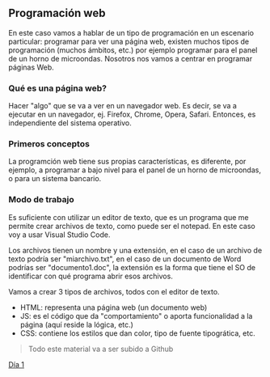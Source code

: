## Programación web

En este caso vamos a hablar de un tipo de programación en un escenario particular: programar para ver una página web, existen muchos tipos de programación (muchos ámbitos, etc.)  por ejemplo programar para el panel de un horno de microondas. Nosotros nos vamos a centrar en programar páginas Web.

### Qué es una página web?

Hacer "algo" que se va a ver en un navegador web.
Es decir, se va a ejecutar en un navegador, ej. Firefox, Chrome, Opera, Safari.
Entonces, es independiente del sistema operativo.

### Primeros conceptos
La programción web tiene sus propias características, es diferente, por ejemplo, a programar a bajo nivel para el panel de un horno de microondas, o para un sistema bancario.

### Modo de trabajo
Es suficiente con utilizar un editor de texto, que es un programa que me permite crear archivos de texto, como puede ser el notepad.
En este caso voy a usar Visual Studio Code.

Los archivos tienen un nombre y una extensión, en el caso de un archivo de texto podría ser "miarchivo.txt", en el caso de un documento de Word podrías ser "documento1.doc", la extensión es la forma que tiene el SO de identificar con qué programa abrir esos archivos.

 Vamos a crear 3 tipos de archivos, todos con el editor de texto.
 - HTML: representa una página web (un documento web)
 - JS: es el código que da "comportamiento" o aporta funcionalidad a la página (aquí reside la lógica, etc.)
 - CSS: contiene los estilos que dan color, tipo de fuente tipogrática, etc.

> Todo este material va a ser subido a Github

[Día 1](dia1.md)